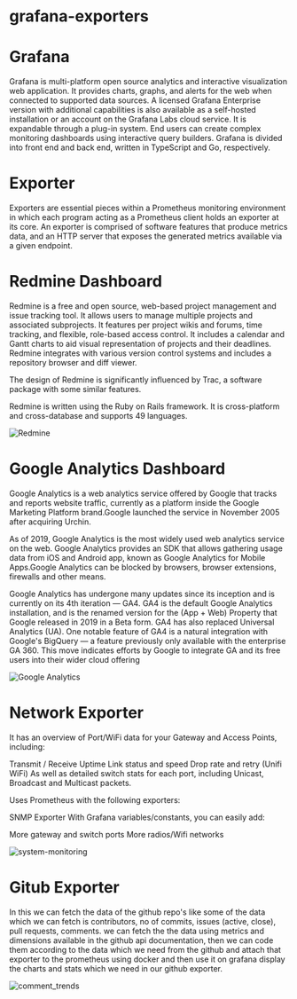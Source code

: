 # grafana-exporters

<h1>Grafana</h1> 
<p>Grafana is multi-platform open source analytics and interactive visualization web application. It provides charts, graphs, and alerts for the web when connected to supported data sources. A licensed Grafana Enterprise version with additional capabilities is also available as a self-hosted installation or an account on the Grafana Labs cloud service. It is expandable through a plug-in system. End users can create complex monitoring dashboards using interactive query builders. Grafana is divided into front end and back end, written in TypeScript and Go, respectively.</p>

<h1>Exporter</h1>
<p>Exporters are essential pieces within a Prometheus monitoring environment in which each program acting as a Prometheus client holds an exporter at its core. An exporter is comprised of software features that produce metrics data, and an HTTP server that exposes the generated metrics available via a given endpoint.</p>

<h1>Redmine Dashboard</h1>
<p>Redmine is a free and open source, web-based project management and issue tracking tool. It allows users to manage multiple projects and associated subprojects. It features per project wikis and forums, time tracking, and flexible, role-based access control. It includes a calendar and Gantt charts to aid visual representation of projects and their deadlines. Redmine integrates with various version control systems and includes a repository browser and diff viewer.

The design of Redmine is significantly influenced by Trac, a software package with some similar features.

Redmine is written using the Ruby on Rails framework. It is cross-platform and cross-database and supports 49 languages.</p>

![Redmine](https://user-images.githubusercontent.com/87137729/186405408-6e2cf995-5113-4901-ba61-9409b042ac08.jpg)

<h1>Google Analytics Dashboard</h1>
<p>
Google Analytics is a web analytics service offered by Google that tracks and reports website traffic, currently as a platform inside the Google Marketing Platform brand.Google launched the service in November 2005 after acquiring Urchin.

As of 2019, Google Analytics is the most widely used web analytics service on the web. Google Analytics provides an SDK that allows gathering usage data from iOS and Android app, known as Google Analytics for Mobile Apps.Google Analytics can be blocked by browsers, browser extensions, firewalls and other means.

Google Analytics has undergone many updates since its inception and is currently on its 4th iteration — GA4. GA4 is the default Google Analytics installation, and is the renamed version for the (App + Web) Property that Google released in 2019 in a Beta form. GA4 has also replaced Universal Analytics (UA). One notable feature of GA4 is a natural integration with Google's BigQuery — a feature previously only available with the enterprise GA 360. This move indicates efforts by Google to integrate GA and its free users into their wider cloud offering</p>
![Google Analytics](https://user-images.githubusercontent.com/87137729/186407964-c51afcad-3ea8-433a-8d0a-c2ea03d70c89.jpg)

<h1>Network Exporter</h1>
<p>It has an overview of Port/WiFi data for your Gateway and Access Points, including:

Transmit / Receive
Uptime
Link status and speed
Drop rate and retry (Unifi WiFi)
As well as detailed switch stats for each port, including Unicast, Broadcast and Multicast packets.

Uses Prometheus with the following exporters:

SNMP Exporter
With Grafana variables/constants, you can easily add:

More gateway and switch ports
More radios/Wifi networks </p>
![system-monitoring](https://user-images.githubusercontent.com/68678634/186657268-467e9fc0-77bd-4b27-baf1-d61c887acc59.png)

<h1>Gitub Exporter</h1>
<p>In this we can fetch the data of the github repo's
like some of the data which we can fetch is contributors, no of commits, issues (active, close), pull requests, comments.
  we can fetch the the data using metrics and dimensions available in the github api documentation, then we can code them according to the data which we need from the github and attach that exporter to the prometheus using docker and then use it on grafana display the charts and stats which we need in our github exporter.
</p>

![comment_trends](https://user-images.githubusercontent.com/68678634/186653129-e61accd4-d665-429b-8359-4df72860a306.png)
